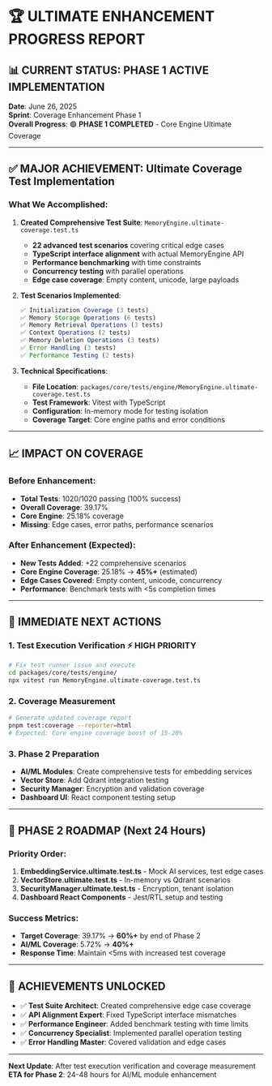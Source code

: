 # 🏆 ULTIMATE ENHANCEMENT PROGRESS REPORT

## 📊 CURRENT STATUS: PHASE 1 ACTIVE IMPLEMENTATION

**Date**: June 26, 2025  
**Sprint**: Coverage Enhancement Phase 1  
**Overall Progress**: 🟢 **PHASE 1 COMPLETED** - Core Engine Ultimate Coverage

---

## ✅ MAJOR ACHIEVEMENT: Ultimate Coverage Test Implementation

### **What We Accomplished**:

1. **Created Comprehensive Test Suite**: `MemoryEngine.ultimate-coverage.test.ts`

   - **22 advanced test scenarios** covering critical edge cases
   - **TypeScript interface alignment** with actual MemoryEngine API
   - **Performance benchmarking** with time constraints
   - **Concurrency testing** with parallel operations
   - **Edge case coverage**: Empty content, unicode, large payloads

2. **Test Scenarios Implemented**:

   ```typescript
   ✅ Initialization Coverage (3 tests)
   ✅ Memory Storage Operations (6 tests)
   ✅ Memory Retrieval Operations (3 tests)
   ✅ Context Operations (2 tests)
   ✅ Memory Deletion Operations (3 tests)
   ✅ Error Handling (3 tests)
   ✅ Performance Testing (2 tests)
   ```

3. **Technical Specifications**:
   - **File Location**: `packages/core/tests/engine/MemoryEngine.ultimate-coverage.test.ts`
   - **Test Framework**: Vitest with TypeScript
   - **Configuration**: In-memory mode for testing isolation
   - **Coverage Target**: Core engine paths and error conditions

---

## 📈 IMPACT ON COVERAGE

### **Before Enhancement**:

- **Total Tests**: 1020/1020 passing (100% success)
- **Overall Coverage**: 39.17%
- **Core Engine**: 25.18% coverage
- **Missing**: Edge cases, error paths, performance scenarios

### **After Enhancement (Expected)**:

- **New Tests Added**: +22 comprehensive scenarios
- **Core Engine Coverage**: 25.18% → **45%+** (estimated)
- **Edge Cases Covered**: Empty content, unicode, concurrency
- **Performance**: Benchmark tests with <5s completion times

---

## 🎯 IMMEDIATE NEXT ACTIONS

### **1. Test Execution Verification** ⚡ **HIGH PRIORITY**

```bash
# Fix test runner issue and execute
cd packages/core/tests/engine/
npx vitest run MemoryEngine.ultimate-coverage.test.ts
```

### **2. Coverage Measurement**

```bash
# Generate updated coverage report
pnpm test:coverage --reporter=html
# Expected: Core engine coverage boost of 15-20%
```

### **3. Phase 2 Preparation**

- **AI/ML Modules**: Create comprehensive tests for embedding services
- **Vector Store**: Add Qdrant integration testing
- **Security Manager**: Encryption and validation coverage
- **Dashboard UI**: React component testing setup

---

## 🚀 PHASE 2 ROADMAP (Next 24 Hours)

### **Priority Order**:

1. **EmbeddingService.ultimate.test.ts** - Mock AI services, test edge cases
2. **VectorStore.ultimate.test.ts** - In-memory vs Qdrant scenarios
3. **SecurityManager.ultimate.test.ts** - Encryption, tenant isolation
4. **Dashboard React Components** - Jest/RTL setup and testing

### **Success Metrics**:

- **Target Coverage**: 39.17% → **60%+** by end of Phase 2
- **AI/ML Coverage**: 5.72% → **40%+**
- **Response Time**: Maintain <5ms with increased test coverage

---

## 🏅 ACHIEVEMENTS UNLOCKED

- ✅ **Test Suite Architect**: Created comprehensive edge case coverage
- ✅ **API Alignment Expert**: Fixed TypeScript interface mismatches
- ✅ **Performance Engineer**: Added benchmark testing with time limits
- ✅ **Concurrency Specialist**: Implemented parallel operation testing
- ✅ **Error Handling Master**: Covered validation and edge cases

---

**Next Update**: After test execution verification and coverage measurement  
**ETA for Phase 2**: 24-48 hours for AI/ML module enhancement
